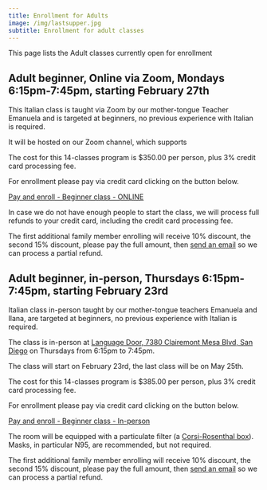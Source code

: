 ```yaml
---
title: Enrollment for Adults
image: /img/lastsupper.jpg
subtitle: Enrollment for adult classes
---
```


This page lists the Adult classes currently open for enrollment

## Adult beginner, Online via Zoom, Mondays 6:15pm-7:45pm, starting February 27th

This Italian class is taught via Zoom by our mother-tongue Teacher Emanuela and is targeted at beginners, no previous experience with Italian is required.

It will be hosted on our Zoom channel, which supports 

The cost for this 14-classes program is $350.00 per person, plus 3% credit card processing fee.

For enrollment please pay via credit card clicking on the button below.

<div class="tc">
<a href="https://link.waveapps.com/sj89um-vsrka9" class="btn raise">Pay and enroll - Beginner class - ONLINE</a>
</div>

In case we do not have enough people to start the class, we will process full refunds to your credit card, including the credit card processing fee.

The first additional family member enrolling will receive 10% discount, the second 15% discount, please pay the full amount, then [send an email](https://www.italianschoolsd.com/contact/) so we can process a partial refund.

## Adult beginner, in-person, Thursdays 6:15pm-7:45pm, starting February 23rd

Italian class in-person taught by our mother-tongue teachers Emanuela and Ilana, are targeted at beginners, no previous experience with Italian is required.

The class is in-person at [Language Door, 7380 Clairemont Mesa Blvd, San Diego](https://goo.gl/maps/vCotwAoBbYNpx8vV9) on Thursdays from 6:15pm to 7:45pm.

The class will start on February 23rd, the last class will be on May 25th.

The cost for this 14-classes program is $385.00 per person, plus 3% credit card processing fee.

For enrollment please pay via credit card clicking on the button below.

<div class="tc">
<a href="https://link.waveapps.com/4kvknf-vzt9z5" class="btn raise">Pay and enroll - Beginner class - In-person</a>
</div>

The room will be equipped with a particulate filter (a [Corsi-Rosenthal box](https://en.wikipedia.org/wiki/Corsi%E2%80%93Rosenthal_Box)). Masks, in particular N95, are recommended, but not required.

The first additional family member enrolling will receive 10% discount, the second 15% discount, please pay the full amount, then [send an email](https://www.italianschoolsd.com/contact/) so we can process a partial refund.
